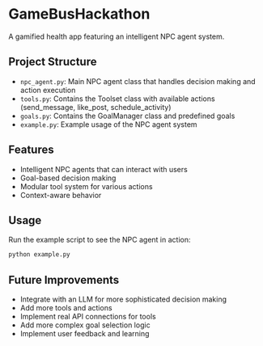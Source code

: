 # GameBusHackathon

A gamified health app featuring an intelligent NPC agent system.

## Project Structure

- `npc_agent.py`: Main NPC agent class that handles decision making and action execution
- `tools.py`: Contains the Toolset class with available actions (send_message, like_post, schedule_activity)
- `goals.py`: Contains the GoalManager class and predefined goals
- `example.py`: Example usage of the NPC agent system

## Features

- Intelligent NPC agents that can interact with users
- Goal-based decision making
- Modular tool system for various actions
- Context-aware behavior

## Usage

Run the example script to see the NPC agent in action:

```bash
python example.py
```

## Future Improvements

- Integrate with an LLM for more sophisticated decision making
- Add more tools and actions
- Implement real API connections for tools
- Add more complex goal selection logic
- Implement user feedback and learning